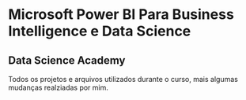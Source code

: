 # Microsoft Power BI Para Business Intelligence e Data Science
## Data Science Academy
Todos os projetos e arquivos utilizados durante o curso, mais algumas mudanças realziadas por mim.
